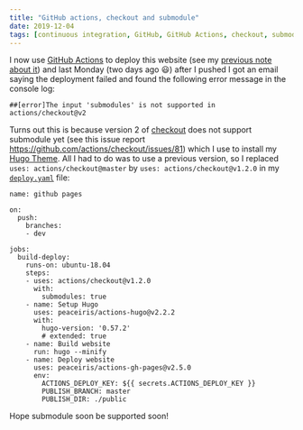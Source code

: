 ```yaml
---
title: "GitHub actions, checkout and submodule"
date: 2019-12-04
tags: [continuous integration, GitHub, GitHub Actions, checkout, submodule]
---
```



I now use [GitHub Actions](https://github.com/features/actions) to deploy this website (see my [previous note about it](../githubactions)) and last Monday (two days ago :smiley:) after I pushed I got an email saying the deployment failed and found the following error message in the console log:

```
##[error]The input 'submodules' is not supported in actions/checkout@v2
```

Turns out this is because version 2 of [checkout](https://github.com/actions/checkout) does not support submodule yet (see this issue report https://github.com/actions/checkout/issues/81) which I use to install my [Hugo Theme](https://github.com/KevCaz/hugo-KevCaz). All I had to do was to use a previous version, so I replaced `uses: actions/checkout@master` by `uses: actions/checkout@v1.2.0` in my [`deploy.yaml`](https://github.com/KevCaz/KevCaz.github.io) file:


```
name: github pages

on:
  push:
    branches:
    - dev

jobs:
  build-deploy:
    runs-on: ubuntu-18.04
    steps:
    - uses: actions/checkout@v1.2.0
      with:
        submodules: true
    - name: Setup Hugo
      uses: peaceiris/actions-hugo@v2.2.2
      with:
        hugo-version: '0.57.2'
        # extended: true
    - name: Build website
      run: hugo --minify
    - name: Deploy website
      uses: peaceiris/actions-gh-pages@v2.5.0
      env:
        ACTIONS_DEPLOY_KEY: ${{ secrets.ACTIONS_DEPLOY_KEY }}
        PUBLISH_BRANCH: master
        PUBLISH_DIR: ./public
```

Hope submodule soon be supported soon!